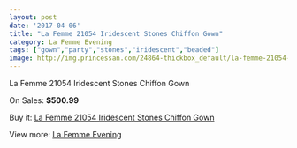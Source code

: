 ```yaml
---
layout: post
date: '2017-04-06'
title: "La Femme 21054 Iridescent Stones Chiffon Gown"
category: La Femme Evening
tags: ["gown","party","stones","iridescent","beaded"]
image: http://img.princessan.com/24864-thickbox_default/la-femme-21054-iridescent-stones-chiffon-gown.jpg
---
```

La Femme 21054 Iridescent Stones Chiffon Gown

On Sales: **$500.99**
<a href="https://www.princessan.com/en/la-femme-evening/11379-la-femme-21054-iridescent-stones-chiffon-gown.html"><amp-img layout="responsive" width="600" height="600" src="//img.princessan.com/24864-thickbox_default/la-femme-21054-iridescent-stones-chiffon-gown.jpg" alt="La Femme 21054 Iridescent Stones Chiffon Gown 0" /></a>
<a href="https://www.princessan.com/en/la-femme-evening/11379-la-femme-21054-iridescent-stones-chiffon-gown.html"><amp-img layout="responsive" width="600" height="600" src="//img.princessan.com/24867-thickbox_default/la-femme-21054-iridescent-stones-chiffon-gown.jpg" alt="La Femme 21054 Iridescent Stones Chiffon Gown 1" /></a>
<a href="https://www.princessan.com/en/la-femme-evening/11379-la-femme-21054-iridescent-stones-chiffon-gown.html"><amp-img layout="responsive" width="600" height="600" src="//img.princessan.com/24866-thickbox_default/la-femme-21054-iridescent-stones-chiffon-gown.jpg" alt="La Femme 21054 Iridescent Stones Chiffon Gown 2" /></a>
<a href="https://www.princessan.com/en/la-femme-evening/11379-la-femme-21054-iridescent-stones-chiffon-gown.html"><amp-img layout="responsive" width="600" height="600" src="//img.princessan.com/24865-thickbox_default/la-femme-21054-iridescent-stones-chiffon-gown.jpg" alt="La Femme 21054 Iridescent Stones Chiffon Gown 3" /></a>

Buy it: [La Femme 21054 Iridescent Stones Chiffon Gown](https://www.princessan.com/en/la-femme-evening/11379-la-femme-21054-iridescent-stones-chiffon-gown.html "La Femme 21054 Iridescent Stones Chiffon Gown")

View more: [La Femme Evening](https://www.princessan.com/en/29-la-femme-evening "La Femme Evening")